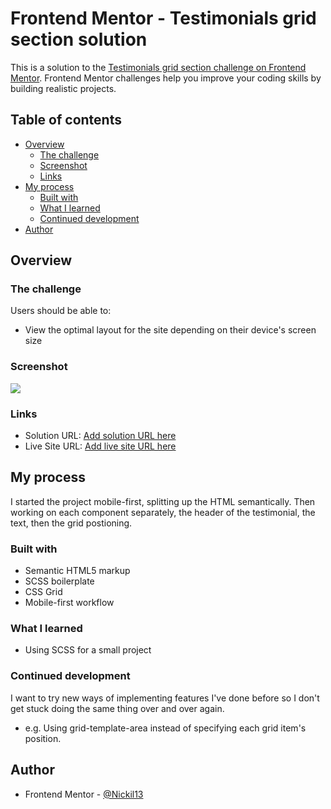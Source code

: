 # Frontend Mentor - Testimonials grid section solution

This is a solution to the [Testimonials grid section challenge on Frontend Mentor](https://www.frontendmentor.io/challenges/testimonials-grid-section-Nnw6J7Un7). Frontend Mentor challenges help you improve your coding skills by building realistic projects.

## Table of contents

- [Overview](#overview)
  - [The challenge](#the-challenge)
  - [Screenshot](#screenshot)
  - [Links](#links)
- [My process](#my-process)
  - [Built with](#built-with)
  - [What I learned](#what-i-learned)
  - [Continued development](#continued-development)
- [Author](#author)

## Overview

### The challenge

Users should be able to:

- View the optimal layout for the site depending on their device's screen size

### Screenshot

![](./screenshot.jpg)

### Links

- Solution URL: [Add solution URL here](https://your-solution-url.com)
- Live Site URL: [Add live site URL here](https://your-live-site-url.com)

## My process

I started the project mobile-first, splitting up the HTML semantically. Then working on each component separately, the header of the testimonial, the text, then the grid postioning.

### Built with

- Semantic HTML5 markup
- SCSS boilerplate
- CSS Grid
- Mobile-first workflow

### What I learned

- Using SCSS for a small project

### Continued development

I want to try new ways of implementing features I've done before so I don't get stuck doing the same thing over and over again.

- e.g. Using grid-template-area instead of specifying each grid item's position.

## Author

- Frontend Mentor - [@Nickil13](https://www.frontendmentor.io/profile/Nickil13)
